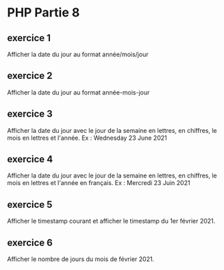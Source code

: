 # PHP Partie 8

## exercice 1

Afficher la date du jour au format année/mois/jour

## exercice 2

Afficher la date du jour au format année-mois-jour

## exercice 3

Afficher la date du jour avec le jour de la semaine en lettres, en chiffres, le mois en lettres et l'année. Ex : Wednesday 23 June 2021

## exercice 4

Afficher la date du jour avec le jour de la semaine en lettres, en chiffres, le mois en lettres et l'année en français. Ex : Mercredi 23 Juin 2021

## exercice 5

Afficher le timestamp courant et afficher le timestamp du 1er février 2021.

## exercice 6

Afficher le nombre de jours du mois de février 2021.
